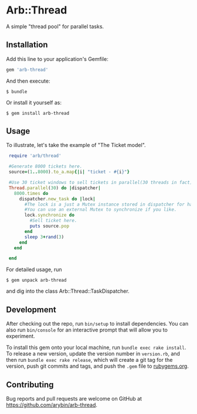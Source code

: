 # Arb::Thread

A simple "thread pool" for parallel tasks.

## Installation

Add this line to your application's Gemfile:

```ruby
gem 'arb-thread'
```

And then execute:

    $ bundle

Or install it yourself as:

    $ gem install arb-thread

## Usage

To illustrate, let's take the example of "The Ticket model".

```ruby
 require 'arb/thread'

 #Generate 8000 tickets here.
 source=(1..8000).to_a.map{|i| "ticket - #{i}"}

 #Use 30 ticket windows to sell tickets in parallel(30 threads in fact).
 Thread.parallel(30) do |dispatcher|
   8000.times do
     dispatcher.new_task do |lock|
       #The lock is a just a Mutex instance stored in dispatcher for handy usage.
       #You can use an external Mutex to synchronize if you like.
       lock.synchronize do
         #Sell ticket here.
         puts source.pop
       end
       sleep 3+rand(3)
     end
   end

 end
```

For detailed usage, run

    $ gem unpack arb-thread

and dig into the class Arb::Thread::TaskDispatcher.

## Development

After checking out the repo, run `bin/setup` to install dependencies. You can also run `bin/console` for an interactive prompt that will allow you to experiment.

To install this gem onto your local machine, run `bundle exec rake install`. To release a new version, update the version number in `version.rb`, and then run `bundle exec rake release`, which will create a git tag for the version, push git commits and tags, and push the `.gem` file to [rubygems.org](https://rubygems.org).

## Contributing

Bug reports and pull requests are welcome on GitHub at https://github.com/arybin/arb-thread.


